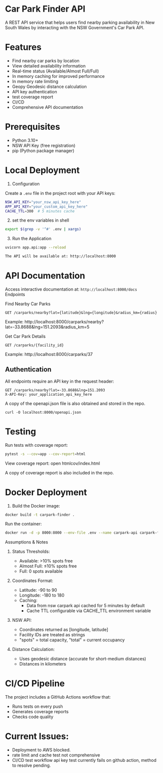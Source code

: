 # Car Park Finder API

A REST API service that helps users find nearby parking availability in New South Wales by interacting with the NSW Government's Car Park API.

# Features

- Find nearby car parks by location
- View detailed availability information
- Real-time status (Available/Almost Full/Full)
- In memory caching for improved performance
- In memory rate limiting
- Geopy Geodesic distance calculation
- API key authentication
- test coverage report
- CI/CD
- Comprehensive API documentation

# Prerequisites

- Python 3.10+
- NSW API Key (free registration)
- pip (Python package manager)


# Local Deployment

1. Configuration

Create a `.env` file in the project root with your API keys:

```bash
NSW_API_KEY="your_nsw_api_key_here"
APP_API_KEY="your_custom_api_key_here"
CACHE_TTL=300  # 5 minutes cache
```
2. set the env variables in shell 
```bash
export $(grep -v '^#' .env | xargs)
```

3. Run the Application
```bash
uvicorn app.api:app --reload

The API will be available at: http://localhost:8000
```
# API Documentation

Access interactive documentation at: `http://localhost:8000/docs` 
Endpoints

Find Nearby Car Parks

```
GET /carparks/nearby?lat={latitude}&lng={longitude}&radius_km={radius}
```
Example: http://localhost:8000/carparks/nearby?lat=-33.8688&lng=151.2093&radius_km=5

Get Car Park Details
```
GET /carparks/{facility_id}
```
Example: http://localhost:8000/carparks/37


## Authentication

All endpoints require an API key in the request header:
```
GET /carparks/nearby?lat=-33.8688&lng=151.2093
X-API-Key: your_application_api_key_here
```

A copy of the openapi.json file is also obtained and stored in the repo.
```
curl -O localhost:8000/openapi.json
```

# Testing

Run tests with coverage report:
```bash
pytest -s --cov=app --cov-report=html
```

View coverage report: open htmlcov/index.html

A copy of coverage report is also included in the repo.

# Docker Deployment


1. Build the Docker image:
```bash
docker build -t carpark-finder .
```

Run the container:
```bash
docker run -d -p 8000:8000 --env-file .env --name carpark-api carpark-finder
```
Assumptions & Notes

1. Status Thresholds:
   - Available: >10% spots free
   - Almost Full: ≤10% spots free
   - Full: 0 spots available

2. Coordinates Format:
   - Latitude: -90 to 90
   - Longitude: -180 to 180
   - Caching:
     - Data from nsw carpark api cached for 5 minutes by default
     - Cache TTL configurable via CACHE_TTL environment variable

3. NSW API:
   - Coordinates returned as [longitude, latitude]
   - Facility IDs are treated as strings
   - "spots" = total capacity, "total" = current occupancy

4. Distance Calculation:
   - Uses geodesic distance (accurate for short-medium distances)
   - Distances in kilometers

# CI/CD Pipeline

The project includes a GitHub Actions workflow that:
- Runs tests on every push
- Generates coverage reports
- Checks code quality

# Current Issues:
- Deployment to AWS blocked.
- rate limit and cache test not comprehensive
- CI/CD test workflow api key test currently fails on github action, method to resolve pending.